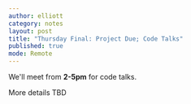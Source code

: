 ```yaml
---
author: elliott
category: notes
layout: post
title: "Thursday Final: Project Due; Code Talks"
published: true
mode: Remote
---
```


We'll meet from **2-5pm** for code talks.

More details TBD